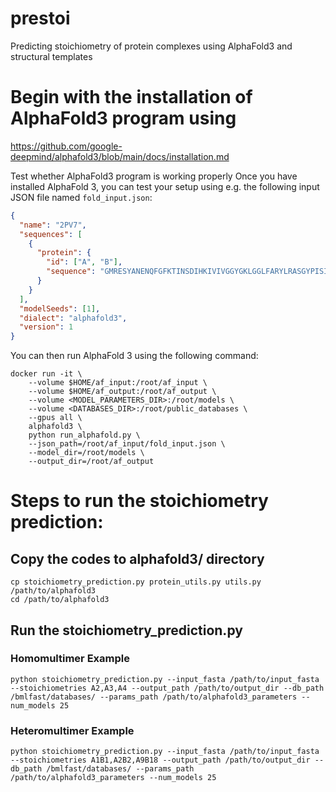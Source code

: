 # prestoi
Predicting stoichiometry of protein complexes using AlphaFold3 and structural templates

# Begin with the installation of AlphaFold3 program using 
https://github.com/google-deepmind/alphafold3/blob/main/docs/installation.md

Test whether AlphaFold3 program is working properly
Once you have installed AlphaFold 3, you can test your setup using e.g. the
following input JSON file named `fold_input.json`:

```json
{
  "name": "2PV7",
  "sequences": [
    {
      "protein": {
        "id": ["A", "B"],
        "sequence": "GMRESYANENQFGFKTINSDIHKIVIVGGYGKLGGLFARYLRASGYPISILDREDWAVAESILANADVVIVSVPINLTLETIERLKPYLTENMLLADLTSVKREPLAKMLEVHTGAVLGLHPMFGADIASMAKQVVVRCDGRFPERYEWLLEQIQIWGAKIYQTNATEHDHNMTYIQALRHFSTFANGLHLSKQPINLANLLALSSPIYRLELAMIGRLFAQDAELYADIIMDKSENLAVIETLKQTYDEALTFFENNDRQGFIDAFHKVRDWFGDYSEQFLKESRQLLQQANDLKQG"
      }
    }
  ],
  "modelSeeds": [1],
  "dialect": "alphafold3",
  "version": 1
}
```

You can then run AlphaFold 3 using the following command:

```
docker run -it \
    --volume $HOME/af_input:/root/af_input \
    --volume $HOME/af_output:/root/af_output \
    --volume <MODEL_PARAMETERS_DIR>:/root/models \
    --volume <DATABASES_DIR>:/root/public_databases \
    --gpus all \
    alphafold3 \
    python run_alphafold.py \
    --json_path=/root/af_input/fold_input.json \
    --model_dir=/root/models \
    --output_dir=/root/af_output
```

# Steps to run the stoichiometry prediction:
## Copy the codes to alphafold3/ directory
  ```
  cp stoichiometry_prediction.py protein_utils.py utils.py /path/to/alphafold3
  cd /path/to/alphafold3
  ```
## Run the stoichiometry_prediction.py
### Homomultimer Example
```
python stoichiometry_prediction.py --input_fasta /path/to/input_fasta --stoichiometries A2,A3,A4 --output_path /path/to/output_dir --db_path /bmlfast/databases/ --params_path /path/to/alphafold3_parameters --num_models 25
```
### Heteromultimer Example
```
python stoichiometry_prediction.py --input_fasta /path/to/input_fasta --stoichiometries A1B1,A2B2,A9B18 --output_path /path/to/output_dir --db_path /bmlfast/databases/ --params_path /path/to/alphafold3_parameters --num_models 25
```



